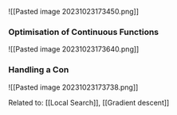 ![[Pasted image 20231023173450.png]]

### Optimisation of Continuous Functions
![[Pasted image 20231023173640.png]]
### Handling a Con
![[Pasted image 20231023173738.png]]


Related to: [[Local Search]], [[Gradient descent]]